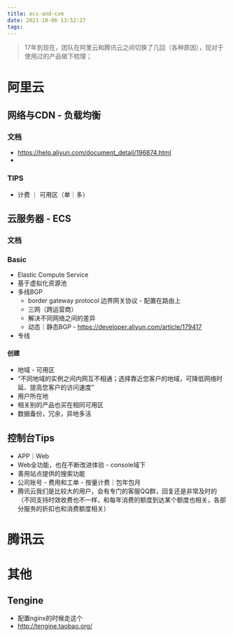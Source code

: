 ```yaml
---
title: ecs-and-cvm
date: 2021-10-06 13:52:27
tags:
---
```

> 17年到现在，团队在阿里云和腾讯云之间切换了几回（各种原因），现对于使用过的产品做下梳理；

# 阿里云

## 网络与CDN - 负载均衡
### 文档
- https://help.aliyun.com/document_detail/196874.html
- 

### TIPS
- 计费 ｜ 可用区（单｜多）

## 云服务器 - ECS
### 文档

### Basic
- Elastic Compute Service
- 基于虚拟化资源池
- 多线BGP
  - border gateway protocol 边界网关协议 - 配置在路由上
  - 三网（跨运营商）
  - 解决不同网络之间的差异
  - 动态｜静态BGP - https://developer.aliyun.com/article/179417
- 专线

#### 创建
- 地域 - 可用区
- “不同地域的实例之间内网互不相通；选择靠近您客户的地域，可降低网络时延、提高您客户的访问速度”
- 用户所在地 
- 相关别的产品也买在相同可用区
- 数据备份，冗余，异地多活


## 控制台Tips
- APP｜Web
- Web全功能，也在不断改进体验 - console域下
- 善用站点提供的搜索功能
- 公司账号 - 费用和工单 - 按量计费｜包年包月
- 腾讯云我们是比较大的用户，会有专门的客服QQ群，回复还是非常及时的（不同支持时效收费也不一样，和每年消费的额度到达某个额度也相关，各部分服务的折扣也和消费额度相关）

# 腾讯云



# 其他

## Tengine
- 配置nginx的时候走这个
- http://tengine.taobao.org/

